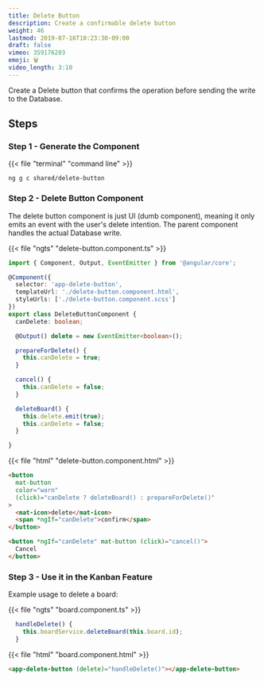 ```yaml
---
title: Delete Button
description: Create a confirmable delete button
weight: 46
lastmod: 2019-07-16T10:23:30-09:00
draft: false
vimeo: 359176203
emoji: 🗑️
video_length: 3:10
---
```


Create a Delete button that confirms the operation before sending the write to the Database. 

## Steps

### Step 1 - Generate the Component

{{< file "terminal" "command line" >}}
```text
ng g c shared/delete-button
```

### Step 2 - Delete Button Component

The delete button component is just UI (dumb component), meaning it only emits an event with the user's delete intention. The parent component handles the actual Database write. 

{{< file "ngts" "delete-button.component.ts" >}}
```typescript
import { Component, Output, EventEmitter } from '@angular/core';

@Component({
  selector: 'app-delete-button',
  templateUrl: './delete-button.component.html',
  styleUrls: ['./delete-button.component.scss']
})
export class DeleteButtonComponent {
  canDelete: boolean;

  @Output() delete = new EventEmitter<boolean>();

  prepareForDelete() {
    this.canDelete = true;
  }

  cancel() {
    this.canDelete = false;
  }

  deleteBoard() {
    this.delete.emit(true);
    this.canDelete = false;
  }

}
```

{{< file "html" "delete-button.component.html" >}}
```html
<button
  mat-button
  color="warn"
  (click)="canDelete ? deleteBoard() : prepareForDelete()"
>
  <mat-icon>delete</mat-icon>
  <span *ngIf="canDelete">confirm</span>
</button>

<button *ngIf="canDelete" mat-button (click)="cancel()">
  Cancel
</button>

```


### Step 3 - Use it in the Kanban Feature

Example usage to delete a board:


{{< file "ngts" "board.component.ts" >}}
```typescript
  handleDelete() {
    this.boardService.deleteBoard(this.board.id);
  }
```

{{< file "html" "board.component.html" >}}
```html
<app-delete-button (delete)="handleDelete()"></app-delete-button>
```
